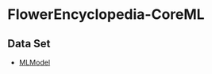 # FlowerEncyclopedia-CoreML


## Data Set
* [MLModel](https://drive.google.com/file/d/1qNRdRXZ3AWkwIbCtEmVoHYsQheqa47Tz/view?usp=sharing)
